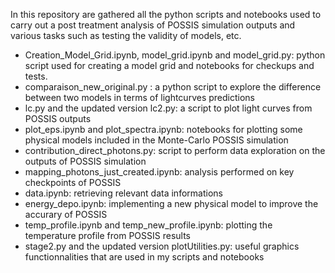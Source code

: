 In this repository are gathered all the python scripts and notebooks used to carry out a post treatment analysis of POSSIS simulation outputs and various tasks such as testing the validity of models, etc.   

- Creation_Model_Grid.ipynb, model_grid.ipynb and model_grid.py: python script used for creating a model grid and notebooks for checkups and tests.
- comparaison_new_original.py	: a python script to explore the difference between two models in terms of lightcurves predictions 
- lc.py	and the updated version lc2.py: a script to plot light curves from POSSIS outputs 			
- plot_eps.ipynb and plot_spectra.ipynb: notebooks for plotting some physical models included in the Monte-Carlo POSSIS simulation 
- contribution_direct_photons.py: script to perform data exploration on the outputs of POSSIS simulation  
- mapping_photons_just_created.ipynb: analysis performed on key checkpoints of POSSIS 
- data.ipynb: retrieving relevant data informations 			
- energy_depo.ipynb: implementing a new physical model to improve the accurary of POSSIS 
- temp_profile.ipynb and temp_new_profile.ipynb: plotting the temperature profile from POSSIS results 
- stage2.py and the updated version plotUtilities.py: useful graphics functionnalities that are used in my scripts and notebooks 
